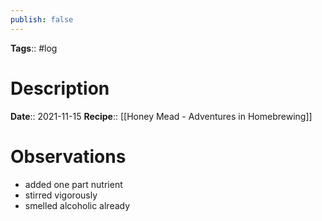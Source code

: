 ```yaml
---
publish: false
---
```

**Tags**:: #log

# Description
**Date**:: 2021-11-15
**Recipe**:: [[Honey Mead - Adventures in Homebrewing]]

# Observations
- added one part nutrient
- stirred vigorously
- smelled alcoholic already